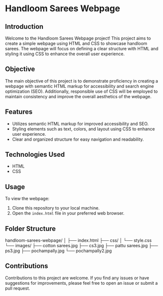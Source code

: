 # Handloom Sarees Webpage

## Introduction
Welcome to the Handloom Sarees Webpage project! This project aims to create a simple webpage using HTML and CSS to showcase handloom sarees. The webpage will focus on defining a clear structure with HTML and styling it using CSS to enhance the overall user experience.

## Objective
The main objective of this project is to demonstrate proficiency in creating a webpage with semantic HTML markup for accessibility and search engine optimization (SEO). Additionally, responsible use of CSS will be employed to maintain consistency and improve the overall aesthetics of the webpage.

## Features
- Utilizes semantic HTML markup for improved accessibility and SEO.
- Styling elements such as text, colors, and layout using CSS to enhance user experience.
- Clear and organized structure for easy navigation and readability.

## Technologies Used
- HTML
- CSS

## Usage
To view the webpage:
1. Clone this repository to your local machine.
2. Open the `index.html` file in your preferred web browser.

## Folder Structure
handloom-sarees-webpage/
│
├── index.html
├── css/
│ └── style.css
└── images/
├── cotton sarees.jpg
├── cs3.jpg
├── pattu sarees.jpg
├── ps3.jpg
├── pochampally.jpg
└── pochampally2.jpg

## Contributions
Contributions to this project are welcome. If you find any issues or have suggestions for improvements, please feel free to open an issue or submit a pull request.

